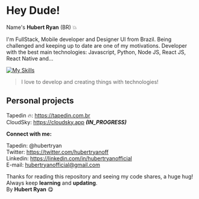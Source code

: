 # Hey Dude!

Name's **Hubert Ryan** (BR) 💥

I'm FullStack, Mobile developer and Designer UI from Brazil. Being challenged and keeping up to date are one of my motivations. Developer with the best main technologies: Javascript, Python, Node JS, React JS, React Native and...

[![My Skills](https://skills.thijs.gg/icons?i=js,ts,py,html,css,git,mongodb,firebase,gcp,nodejs,react,nextjs,prisma,tailwind,graphql)](https://skills.thijs.gg)

> I love to develop and creating things with technologies!

## Personal projects

Tapedin 🔥: https://tapedin.com.br </br>
CloudSky: https://cloudsky.app ***(IN_PROGRESS)***

**Connect with me:**

Tapedin: @hubertryan </br>
Twitter: https://twitter.com/hubertryanoff </br>
Linkedin: https://linkedin.com/in/hubertryanofficial </br>
E-mail: hubertryanofficial@gmail.com </br>

Thanks for reading this repository and seeing my code shares, a huge hug!
Always keep **learning** and **updating**.</br>
By **Hubert Ryan** 😋
